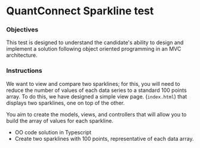 
# QuantConnect Sparkline test

### Objectives

This test is designed to understand the candidate's ability to design and
implement a solution following object oriented programming in an MVC architecture.

### Instructions

We want to view and compare two sparklines; for this, you will need to reduce the number of values of each data series to a standard 100 points array. To do this, we have designed a simple view page.
(`index.html`) that displays two sparklines, one on top of the other.

You aim to create the models, views, and controllers that will allow you to build the array of values for each sparkline.

- OO code solution in Typescript
- Create two sparklines with 100 points, representative of each data array.
